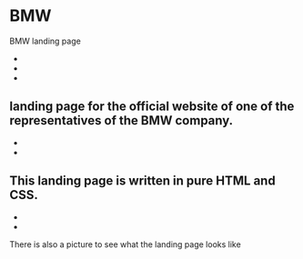 # BMW
BMW landing page

-
-
-
landing page for the official website of one of the representatives of the BMW company.
-
-
-
This landing page is written in pure HTML and CSS.
-
-
-
There is also a picture to see what the landing page looks like
